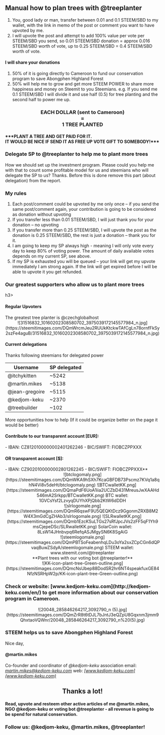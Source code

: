 <h2>Manual how to plan trees with @treeplanter</h2>
<ol>
<li>You, good lady or man, transfer between 0.01 and 0.1 STEEM/SBD to my wallet, with the link in memo of the post or comment you want to have upvoted by me.</li>
<li>I will upvote the post and attempt to add 100% value per vote per STEEM/SBD you send, so 0.01 STEEM/SBD donation = approx 0.016 STEEM/SBD worth of vote, up to 0.25 STEEM/SBD = 0.4 STEEM/SBD worth of vote.</li>
</ol>
<h4>I will share your donations</h4>
<ol>
<li>50% of it is going directly to Cameroon to fund our conservation program to save Abongphen Highland Forest</li>
<li>50% will help me to grow and get more STEEM POWER to share more happiness and money on Steemit to you Steemians. e.g. If you send me 0.1 STEEM/SBD I will divide it and use half (0.5) for tree planting and the second half to power me up.</li>
</ol>
<center><h3>EACH DOLLAR (sent to Cameroon)<br/>=<br/>1 TREE PLANTED</h3></center>
<h4>***PLANT A TREE AND GET PAID FOR IT. <br />IT WOULD BE NICE IF SEND IT AS FREE UP VOTE GIFT TO SOMEBODY!***</h4>
<h3>Delegate SP to @treeplanter to help me to plant more trees</h3>
How we should set up the investment program. Please could you help me with that to count some profitable model for us and steemians who will delegate the SP to us? Thanks. Before this is done remove this part (about delegation) from the report. 
<h3>My rules</h3>
<ol>
<li>Each post/comment could be upvoted by me only once – if you send the same post/comment again, your contribution is going to be considered as donation without upvoting</li>
<li>If you transfer less than 0.01 STEEM/SBD, I will just thank you for your donation – no upvoting</li>
<li>If you transfer more than 0.25 STEEM/SBD, I will upvote the post as the donation is 0.25 STEEM/SBD, the rest is just a donation – thank you for it.</li>
<li>I am going to keep my SP always high - meaning I will only vote every day to keep 80% of voting power. The amount of daily available votes depends on my current SP, see above.</li>
<li>If my SP is exhausted you will be queued – your link will get my upvote immediately I am strong again. If the link will get expired before I will be able to upvote it you get refunded.</li>
</ol>
<h3>Our greatest supporters who allow us to plant more trees</h3>h3>
<h4>Regular Upvoters</h4>
The greatest tree planter is @czechglobalhost
<center>![31516832_10160202308580702_3975039172145577984_n.jpg](https://steemitimages.com/DQmWrcmJeu2RUUkKtckwTAfCgLn78ornfFkSy2szFe4aguB/31516832_10160202308580702_3975039172145577984_n.jpg)</center>
<h4>Current delegations</h4>
Thanks following steemians for delegated power

Username | SP delegated
---|---
@itchykitten | ~5242
@martin.mikes | ~5138
@jean-gregoire | ~5115
@kedjom-keku | ~2370
@treebuilder | ~102

More opportunities how to help (If it could be organize better on the page it would be better)

<h4>Contribute to our transparent account [EUR]:</h4>
- IBAN: CZ8120100000002401262246
- BIC/SWIFT: FIOBCZPPXXX
<h4>OR transparent account [$]:</h4>
- IBAN: CZ9020100000002801262245
- BIC/SWIFT: FIOBCZPPXXX**

<center>![btclogomaly.png](https://steemitimages.com/DQmWKA9hSXh7KcaGBFDB73Pscmz7KVq1a8qhN4Vi8v5deHt/btclogomaly.png)
![BTCwalletKK.png](https://steemitimages.com/DQmaPdF6UoA1iia2UCZbD431MreusJwXAAHd546mA2Srkpp/BTCwalletKK.png)
BTC wallet: 1GVCsYsf2LzvyqDUYhXPjQbb2KtW6dDDH  </center>

<center>
![slrlogomale.png](https://steemitimages.com/DQmR6qswF9U5QEQKtDcz9GgonmZRXB8M2W4X3mGdCgZHAb3/slrlogomale.png)
![SLRwalletKK.png](https://steemitimages.com/DQmb1EzcKSuLTGs27sRfJpcJVs2zFF5qF1Yh9msCjepeDSc/SLRwalletKK.png)
SolarCoin wallet: 8LsW14JHnbvpq6RefqASJMgySN6K8SgAiG </center> 

<center>
![steemlogomale.png](https://steemitimages.com/DQmPBTSoFeabenhqLDu3oYa2sxZCpCGn6dQPvaqBuwZSdyA/steemlogomale.png)
STEEM wallet: www.steemit.com/@treeplanter </center>

<center> **Plant trees with our voting bot @treeplanter!**</center> 
<center> ![KK-icon-plant-tree-Green-outline.png](https://steemitimages.com/DQmcNsUbep88DodSR2hr6NT4speakfuxGE84NfzNSRHpW2p/KK-icon-plant-tree-Green-outline.png) </center>
<h3>Check or website: [www.kedjom-keku.com](http://kedjom-keku.com/en/) to get more information about our conservation program in Cameroon. </h3>
<center>![20048_285846264217_3092790_n (5).jpg](https://steemitimages.com/DQmZrR8t6tDJL7bJntJ3eQZpU8Gqxnm3jmm9QhxtaoVQWnr/20048_285846264217_3092790_n%20(5).jpg)</center>
<h3>STEEM helps us to save Abongphen Highland Forest</h3>

Nice day,
#### @martin.mikes
Co-founder and coordinator of *@kedjom-keku* association
email: *martin.mikes@kedjom-keku.com*
web: *[www.kedjom-keku.com](www.kedjom-keku.com)*
<center><h2>Thanks a lot!</h2></center><h4>Read, upvote and resteem other active articles of me @martin.mikes, NGO @kedjom-keku or voting bot @treeplanter - all revenue is going to be spend for natural conservation.</h4><h3>Follow us: @kedjom-keku, @martin.mikes, @treeplanter!</h3>